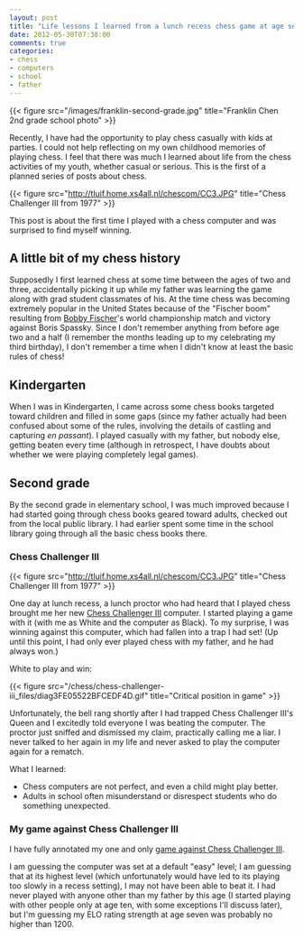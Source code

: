 ```yaml
---
layout: post
title: "Life lessons I learned from a lunch recess chess game at age seven"
date: 2012-05-30T07:38:00
comments: true
categories:
- chess
- computers
- school
- father
---
```

{{< figure src="/images/franklin-second-grade.jpg" title="Franklin Chen 2nd grade school photo" >}}

Recently, I have had the opportunity to play chess casually with kids at parties. I could not help reflecting on my own childhood memories of playing chess. I feel that there was much I learned about life from the chess activities of my youth, whether casual or serious. This is the first of a planned series of posts about chess.

{{< figure src="http://tluif.home.xs4all.nl/chescom/CC3.JPG" title="Chess Challenger III from 1977" >}}

This post is about the first time I played with a chess computer and was surprised to find myself winning.

<!--more-->

## A little bit of my chess history

Supposedly I first learned chess at some time between the ages of two and three, accidentally picking it up while my father was learning the game along with grad student classmates of his. At the time chess was becoming extremely popular in the United States because of the "Fischer boom" resulting from [Bobby Fischer](http://en.wikipedia.org/wiki/Bobby_Fischer)'s world championship match and victory against Boris Spassky. Since I don't remember anything from before age two and a half (I remember the months leading up to my celebrating my third birthday), I don't remember a time when I didn't know at least the basic rules of chess!

## Kindergarten

When I was in Kindergarten, I came across some chess books targeted toward children and filled in some gaps (since my father actually had been confused about some of the rules, involving the details of castling and capturing *en passant*). I played casually with my father, but nobody else, getting beaten every time (although in retrospect, I have doubts about whether we were playing completely legal games).

## Second grade

By the second grade in elementary school, I was much improved because I had started going through chess books geared toward adults, checked out from the local public library. I had earlier spent some time in the school library going through all the basic chess books there.

### Chess Challenger III

{{< figure src="http://tluif.home.xs4all.nl/chescom/CC3.JPG" title="Chess Challenger III from 1977" >}}

One day at lunch recess, a lunch proctor who had heard that I played chess brought me her new [Chess Challenger III](http://tluif.home.xs4all.nl/chescom/EngCc3.html) computer. I started playing a game with it (with me as White and the computer as Black). To my surprise, I was winning against this computer, which had fallen into a trap I had set! (Up until this point, I had only ever played chess with my father, and he had always won.)

White to play and win:

{{< figure src="/chess/chess-challenger-iii_files/diag3FE05522BFCEDF4D.gif" title="Critical position in game" >}}

Unfortunately, the bell rang shortly after I had trapped Chess Challenger III's Queen and I excitedly told everyone I was beating the computer. The proctor just sniffed and dismissed my claim, practically calling me a liar. I never talked to her again in my life and never asked to play the computer again for a rematch.

What I learned:

- Chess computers are not perfect, and even a child might play better.
- Adults in school often misunderstand or disrespect students who do something unexpected.

### My game against Chess Challenger III

I have fully annotated my one and only [game against Chess Challenger III](/chess/chess-challenger-iii.htm).

I am guessing the computer was set at a default "easy" level; I am guessing that at its highest level (which unfortunately would have led to its playing too slowly in a recess setting), I may not have been able to beat it. I had never played with anyone other than my father by this age (I started playing with other people only at age ten, with some exceptions I'll discuss later), but I'm guessing my ELO rating strength at age seven was probably no higher than 1200.
